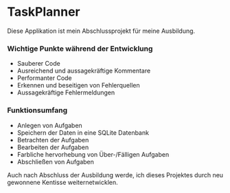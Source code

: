 # TaskPlanner

Diese Applikation ist mein Abschlussprojekt für meine Ausbildung.

### Wichtige Punkte während der Entwicklung
* Sauberer Code
* Ausreichend und aussagekräftige Kommentare
* Performanter Code
* Erkennen und beseitigen von Fehlerquellen
* Aussagekräftige Fehlermeldungen

### Funktionsumfang
* Anlegen von Aufgaben
* Speichern der Daten in eine SQLite Datenbank
* Betrachten der Aufgaben
* Bearbeiten der Aufgaben
* Farbliche hervorhebung von Über-/Fälligen Aufgaben
* Abschließen von Aufgaben

Auch nach Abschluss der Ausbildung werde, ich dieses Projektes durch neu gewonnene Kentisse weiternetwicklen.
